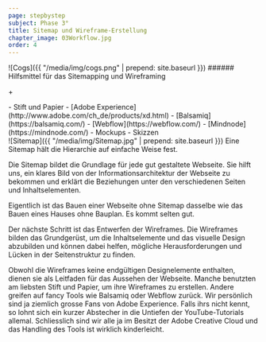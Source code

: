 ```yaml
---
page: stepbystep
subject: Phase 3°
title: Sitemap und Wireframe-Erstellung
chapter_image: 03Workflow.jpg
order: 4
---
```

<div class="has-sidestories grid" markdown="1">
<!-- sidestory-start --><div class="sidestory sidestory-left" markdown="1">
![Cogs]({{ "/media/img/cogs.png" | prepend: site.baseurl }})
###### Hilfsmittel für das Sitemapping und Wireframing
<p class="sidestory-toggle"><span>+</span></p>
</div><!-- sidestory-end -->

<div class="overlay sidestory-left-content content"><div class="ss-content" markdown="1">-	Stift und Papier
-	[Adobe Experience](http://www.adobe.com/ch_de/products/xd.html)
-   [Balsamiq](https://balsamiq.com/)
-   [Webflow](https://webflow.com/)
-   [Mindnode](https://mindnode.com/)
-	Mockups
-	Skizzen
</div></div>

<div class="content" markdown="1">
![Sitemap]({{ "/media/img/Sitemap.jpg" | prepend: site.baseurl }})
Eine Sitemap hält die Hierarchie auf einfache Weise fest.

Die Sitemap bildet die Grundlage für jede gut gestaltete Webseite. Sie hilft uns, ein klares Bild von der Informationsarchitektur der Webseite zu bekommen und erklärt die Beziehungen unter den verschiedenen Seiten und Inhaltselementen.

Eigentlich ist das Bauen einer Webseite ohne Sitemap dasselbe wie das Bauen eines Hauses ohne Bauplan. Es kommt selten gut.

Der nächste Schritt ist das Entwerfen der Wireframes. Die Wireframes bilden das Grundgerüst, um die Inhaltselemente und das visuelle Design abzubilden und können dabei helfen, mögliche Herausforderungen und Lücken in der Seitenstruktur zu finden.

Obwohl die Wireframes keine endgültigen Designelemente enthalten, dienen sie als Leitfaden für das Aussehen der Webseite. Manche benutzten am liebsten Stift und Papier, um ihre Wireframes zu erstellen. Andere greifen auf fancy Tools wie Balsamiq oder Webflow zurück. Wir persönlich sind ja ziemlich grosse Fans von Adobe Experience. Falls ihrs nicht kennt, so lohnt sich ein kurzer Abstecher in die Untiefen der YouTube-Tutorials allemal. Schliesslich sind wir alle ja im Besitzt der Adobe Creative Cloud und das Handling des Tools ist wirklich kinderleicht.

</div>
</div>
